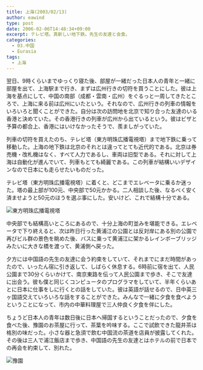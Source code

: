 ```yaml
---
title: 上海(2003/02/13)
author: eawind
type: post
date: 2006-02-06T14:48:34+09:00
excerpt: テレビ塔。真新しい地下鉄。先生の友達と会食。
categories:
  - 03.中国
  - Eurasia
tags:
  - 上海
---
```

翌日、9時くらいまでゆっくり寝た後、部屋が一緒だった日本人の青年と一緒に部屋を出て、上海駅まで行き、まずは広州行きの切符を買うことにした。彼は上海を基点にして、中国の南部（成都・雲南・広州）をぐるっと一周してきたところで、上海に来る前は広州にいたという。それなので、広州行きの列車の情報をいろいろと聞くことができた。自分は次の訪問地を北京で知り合った友達のいる香港と決めていた。その香港行きの列車が広州から出ているという。彼はビザと予算の都合上、香港にはいけなかったそうで、羨ましがっていた。

列車の切符を買えたのち、テレビ塔（東方明珠広播電視塔）まで地下鉄に乗って移動した。上海の地下鉄は北京のそれとは違ってとても近代的である。北京は券売機・改札機はなく、すべて人力であるし、車両は旧型である。それに対して上海は自動化が進んでいて、列車もとても綺麗である。この列車が結構いいデザインなので日本にも走らせたいものだった。

テレビ塔（東方明珠広播電視塔）に着くと、どこまでエレベータに乗るか迷った。塔の最上部が100元、中央部で50元かかる。二人相談した後、なるべく安く済ませようと50元のほうを選ぶ事にした。安いけど、これで結構十分である。

![東方明珠広播電視塔](/img/2006/02/200302130732241.jpg)

中央部でも結構高いところにあるので、十分上海の町並みを堪能できる。エレベータで下り終えると、次は昨日行った黄浦江の公園とは反対岸にある別の公園で再びビル群の景色を眺めた後、バスに乗って黄浦江に架かるレインボーブリッジみたいに大きな橋を渡って、黄浦側へ戻った。

夕方には中国語の先生の友達に会う約束をしていて、それまでにまだ時間があったので、いったん宿に引き返して、しばらく休息する。6時前に宿を出て、人民公園まで30分くらいかけて、南京東路を伝って人民公園まで歩き、そこで友達に出会う。彼も僕と同じくコンピュータのプログラマをしていて、半年くらいあとに日本に仕事をしに行くとの話をしていた。彼は英語が話せるので、日中英三ヶ国語交えていろいろな話をすることができた。みんなで一緒に夕食を食べようということになって、市内の中華料理屋で三人仲良く夕食を伴にした。

ちょうど日本人の青年は数日後に日本へ帰国するということだったので、夕食を食べた後、豫園のお茶屋に行って、茶葉を吟味する。ここで試飲できた龍井茶は格別の味だった。小さな器と急須で飲む中国流の茶道を店員が披露してくれた。その後は三人で浦江飯店まで歩き、中国語の先生の友達とはホテルの前で日本での再会を約束して、別れた。

![豫園](/img/2006/02/200302131311201.jpg)

